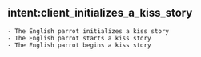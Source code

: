 ## intent:client_initializes_a_kiss_story
    - The English parrot initializes a kiss story
    - The English parrot starts a kiss story
    - The English parrot begins a kiss story
